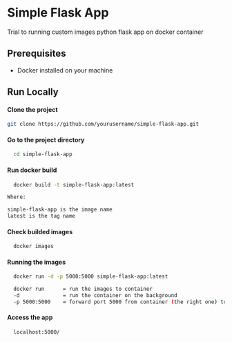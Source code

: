 
# Simple Flask App

Trial to running custom images python flask app on docker container

## Prerequisites

- Docker installed on your machine

## Run Locally

#### Clone the project

```bash
git clone https://github.com/yourusername/simple-flask-app.git
```

#### Go to the project directory

```bash
  cd simple-flask-app
```

#### Run docker build

```bash
  docker build -t simple-flask-app:latest
```

```bash
Where:

simple-flask-app is the image name
latest is the tag name
```

#### Check builded images

```bash
  docker images 
```

#### Running the images

```bash
  docker run -d -p 5000:5000 simple-flask-app:latest
```

```bash
  docker run      = run the images to container
  -d              = run the container on the background
  -p 5000:5000    = forward port 5000 from container (the right one) to port 5000 local (the left one)
```

#### Access the app

```bash
  localhost:5000/
```
